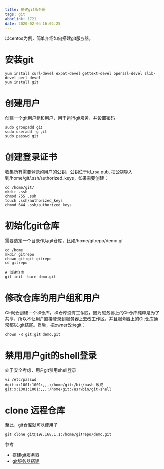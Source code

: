 ```yaml
---
title: 搭建git服务器
tags: git
abbrlink: 1721
date: 2020-02-04 16:02:25
---
```


以centos为例，简单介绍如何搭建git服务器。
<!-- more -->

# 安装git
```shell
yum install curl-devel expat-devel gettext-devel openssl-devel zlib-devel perl-devel
yum install git
```
# 创建用户
创建一个git用户组和用户，用于运行git服务，并设置密码
```shell
sudo groupadd git
sudo useradd -g git
sudo passwd git
```
# 创建登录证书
 收集所有需要登录的用户的公钥，公钥位于id_rsa.pub, 把公钥导入到/home/git/.ssh/authorized_keys，如果需要创建：
```shell
cd /home/git/
mkdir .ssh
chmod 755 .ssh
touch .ssh/authorized_keys
chmod 644 .ssh/authorized_keys
```
# 初始化git仓库
需要选定一个目录作为git仓库，比如/home/gitrepo/demo.git
```shell
cd /home
mkdir gitrepo
chown git:git gitrepo
cd gitrepo

# 创建仓库
git init —bare demo.git
```

# 修改仓库的用户组和用户
Git就会创建一个裸仓库，裸仓库没有工作区，因为服务器上的Git仓库纯粹是为了共享，所以不让用户直接登录到服务器上去改工作区，并且服务器上的Git仓库通常都以.git结尾。然后，把owner改为git：
```shell
chown -R git:git demo.git
```

# 禁用用户git的shell登录
处于安全考虑，用户git禁用shell登录
```shell
vi /etc/passwd
#git:x:1001:1001:,,,:/home/git:/bin/bash 改成
git:x:1001:1001:,,,:/home/git:/usr/bin/git-shell
```

# clone 远程仓库
至此，git仓库就可以使用了
```shell
git clone git@192.168.1.1:/home/gitrepo/demo.git
```

参考
- [搭建git服务器](https://www.liaoxuefeng.com/wiki/896043488029600/899998870925664)
- [git服务器搭建](https://www.runoob.com/git/git-server.html)